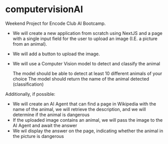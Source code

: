 # computervisionAI

Weekend Project for Encode Club AI Bootcamp.
* We will create a new application from scratch using NextJS and a page with a single input field for the user to upload an image (I.E. a picture from an animal).
* We will add a button to upload the image.
* We will use a Computer Vision model to detect and classify the animal

    The model should be able to detect at least 10 different animals of your choice
    The model should return the name of the animal detected (classification)

Additionally, if possible:  

* We will create an AI Agent that can find a page in Wikipedia with the name of the animal, we will retrieve the description, and we will determine if the animal is dangerous
* If the uploaded image contains an animal, we will pass the image to the AI Agent and await the answer
* We wil display the answer on the page, indicating whether the animal in the picture is dangerous



